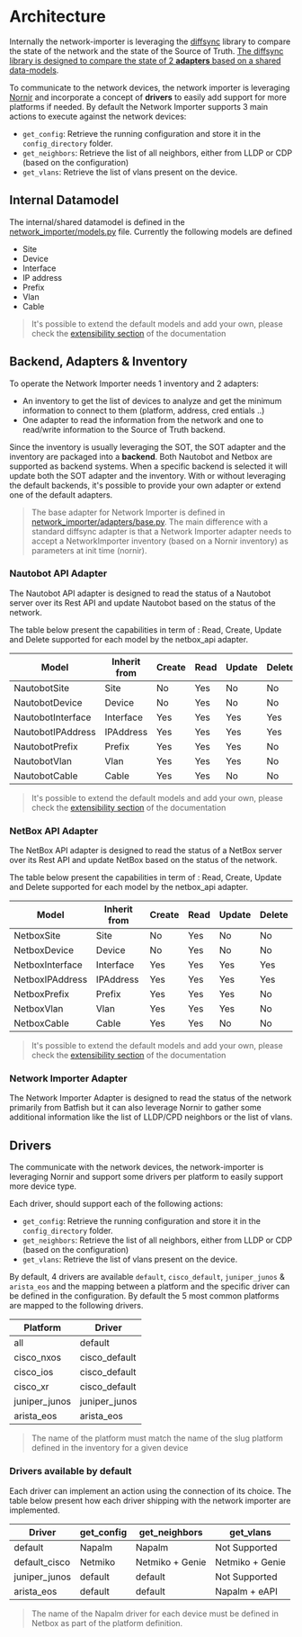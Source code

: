 
# Architecture

Internally the network-importer is leveraging the [diffsync](https://github.com/networktocode/diffsync) library to compare the state of the network and the state of the Source of Truth. [The diffsync library is designed to compare the state of 2 **adapters** based on a shared data-models](https://blog.networktocode.com/post/intro-to-diffing-and-syncing-data-with-diffsync/).

To communicate to the network devices, the network importer is leveraging [Nornir](https://github.com/nornir-automation/nornir) and incorporate a concept of **drivers** to easily add support for more platforms if needed.
By default the Network Importer supports 3 main actions to execute against the network devices:
- `get_config`: Retrieve the running configuration and store it in the `config_directory` folder.
- `get_neighbors`: Retrieve the list of all neighbors, either from LLDP or CDP (based on the configuration)
- `get_vlans`: Retrieve the list of vlans present on the device.

## Internal Datamodel

The internal/shared datamodel is defined in the [network_importer/models.py](../network_importer/models.py) file. Currently the following models are defined
- Site
- Device 
- Interface 
- IP address
- Prefix
- Vlan
- Cable

> It's possible to extend the default models and add your own, please check the [extensibility section](extensibility.md) of the documentation

## Backend, Adapters & Inventory

To operate the Network Importer needs 1 inventory and 2 adapters:
- An inventory to get the list of devices to analyze and get the minimum information to connect to them (platform, address, cred
entials ..)
- One adapter to read the information from the network and one to read/write information to the Source of Truth backend.

Since the inventory is usually leveraging the SOT, the SOT adapter and the inventory are packaged into a **backend**. Both Nautobot and Netbox are supported as backend systems. When a specific backend is selected it will update both the SOT adapter and the inventory.
With or without leveraging the default backends, it's possible to provide your own adapter or extend one of the default adapters.

> The base adapter for Network Importer is defined in [network_importer/adapters/base.py](../network_importer/adapters/base.py). The main difference with a standard diffsync adapter is that a Network Importer adapter needs to accept a NetworkImporter inventory (based on a Nornir inventory) as parameters at init time (nornir).

### Nautobot API Adapter

The Nautobot API adapter is designed to read the status of a Nautobot server over its Rest API and update Nautobot based on the status of the network.

The table below present the capabilities in term of : Read, Create, Update and Delete supported for each model by the netbox_api adapter.

| Model              | Inherit from | Create | Read   | Update | Delete |
|--------------------|--------------|--------|--------|--------|--------|
| NautobotSite       | Site         | No     | Yes    | No     | No     | 
| NautobotDevice     | Device       | No     | Yes    | No     | No     | 
| NautobotInterface  | Interface    | Yes    | Yes    | Yes    | Yes    | 
| NautobotIPAddress  | IPAddress    | Yes    | Yes    | Yes    | Yes    | 
| NautobotPrefix     | Prefix       | Yes    | Yes    | Yes    | No     | 
| NautobotVlan       | Vlan         | Yes    | Yes    | Yes    | No     | 
| NautobotCable      | Cable        | Yes    | Yes    | No     | No     | 

> It's possible to extend the default models and add your own, please check the [extensibility section](extensibility.md) of the documentation

### NetBox API Adapter

The NetBox API adapter is designed to read the status of a NetBox server over its Rest API and update NetBox based on the status of the network.

The table below present the capabilities in term of : Read, Create, Update and Delete supported for each model by the netbox_api adapter.

| Model            | Inherit from | Create | Read   | Update | Delete |
|------------------|--------------|--------|--------|--------|--------|
| NetboxSite       | Site         | No     | Yes    | No     | No     | 
| NetboxDevice     | Device       | No     | Yes    | No     | No     | 
| NetboxInterface  | Interface    | Yes    | Yes    | Yes    | Yes    | 
| NetboxIPAddress  | IPAddress    | Yes    | Yes    | Yes    | Yes    | 
| NetboxPrefix     | Prefix       | Yes    | Yes    | Yes    | No     | 
| NetboxVlan       | Vlan         | Yes    | Yes    | Yes    | No     | 
| NetboxCable      | Cable        | Yes    | Yes    | No     | No     | 

> It's possible to extend the default models and add your own, please check the [extensibility section](extensibility.md) of the documentation

### Network Importer Adapter

The Network Importer Adapter is designed to read the status of the network primarily from Batfish but it can also leverage Nornir to gather some additional information like the list of LLDP/CPD neighbors or the list of vlans.

## Drivers

The communicate with the network devices, the network-importer is leveraging Nornir and support some drivers per platform to easily support more device type.

Each driver, should support each of the following actions: 
- `get_config`: Retrieve the running configuration and store it in the `config_directory` folder.
- `get_neighbors`: Retrieve the list of all neighbors, either from LLDP or CDP (based on the configuration)
- `get_vlans`: Retrieve the list of vlans present on the device.

By default, 4 drivers are available `default`, `cisco_default`, `juniper_junos` & `arista_eos` and the mapping between a platform and the specific driver can be defined in the configuration. By default the 5 most common platforms are mapped to the following drivers.

| Platform        | Driver         | 
|-----------------|----------------|
| all             | default        | 
| cisco_nxos      | cisco_default  |
| cisco_ios       | cisco_default  |
| cisco_xr        | cisco_default  |
| juniper_junos   | juniper_junos  |
| arista_eos      | arista_eos     |

> The name of the platform must match the name of the slug platform defined in the inventory for a given device

### Drivers available by default

Each driver can implement an action using the connection of its choice. The table below present how each driver shipping with the network importer are implemented. 

| Driver            | get_config   | get_neighbors   | get_vlans       |
|-------------------|--------------|-----------------|-----------------|
| default           | Napalm       | Napalm          | Not Supported   | 
| default_cisco     | Netmiko      | Netmiko + Genie | Netmiko + Genie | 
| juniper_junos     | default      | default         | Not Supported   | 
| arista_eos        | default      | default         | Napalm + eAPI   |

> The name of the Napalm driver for each device must be defined in Netbox as part of the platform definition.